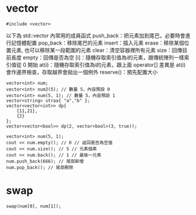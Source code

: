 



# vector
```
#include <vector>
```

以下為 std::vector 內常用的成員函式
push_back：把元素加到尾巴，必要時會進行記憶體配置
pop_back：移除尾巴的元素
insert：插入元素
erase：移除某個位置元素, 也可以移除某一段範圍的元素
clear：清空容器裡所有元素
size：回傳目前長度
empty：回傳是否為空
[i]：隨機存取索引值為i的元素，跟傳統陣列一樣索引值從 0 開始
at(i)：隨機存取索引值為i的元素，跟上面 operator[] 差異是 at(i) 會作邊界檢查，存取越界會拋出一個例外
reserve()：預先配置大小

```
vector<int> num;
vector<int> num2(5); // 數量 5，內容預設 0
vector<int> num(5, 1); // 數量 5，內容預設 1
vector<string> straa{ "a","b" };
vector<vector<int>> dp{ 
    {11,21},
    {2} 
};
vector<vector<bool>> dp(2, vector<bool>(3, true));
```

```
vector<int> num(5, 1);
cout << num.empty(); // 0 // 返回是否為空值
cout << num.size(); // 5 // 元素個素
cout << num.back(); // 1 // 最後一元素
num.push_back(666); // 尾部新增
num.pop_back(); // 尾部刪除
```

# swap
```
swap(num[0], num[1]);
```